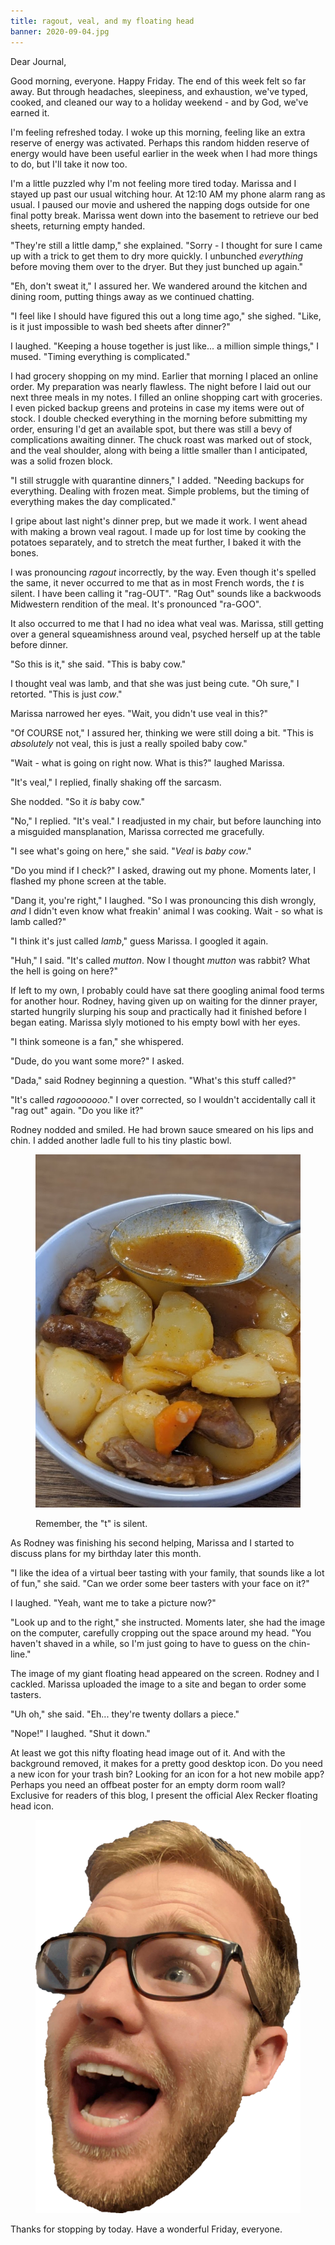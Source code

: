 ```yaml
---
title: ragout, veal, and my floating head
banner: 2020-09-04.jpg
---
```


Dear Journal,

Good morning, everyone.  Happy Friday.  The end of this week felt so
far away.  But through headaches, sleepiness, and exhaustion, we've
typed, cooked, and cleaned our way to a holiday weekend - and by God,
we've earned it.

I'm feeling refreshed today.  I woke up this morning, feeling like an
extra reserve of energy was activated.  Perhaps this random hidden
reserve of energy would have been useful earlier in the week when I
had more things to do, but I'll take it now too.

I'm a little puzzled why I'm not feeling more tired today.  Marissa
and I stayed up past our usual witching hour.  At 12:10 AM my phone
alarm rang as usual.  I paused our movie and ushered the napping dogs
outside for one final potty break.  Marissa went down into the
basement to retrieve our bed sheets, returning empty handed.

"They're still a little damp," she explained.  "Sorry - I thought for sure
I came up with a trick to get them to dry more quickly.  I unbunched
_everything_ before moving them over to the dryer.  But they just
bunched up again."

"Eh, don't sweat it," I assured her.  We wandered around the kitchen
and dining room, putting things away as we continued chatting.

"I feel like I should have figured this out a long time ago," she
sighed.  "Like, is it just impossible to wash bed sheets after
dinner?"

I laughed.  "Keeping a house together is just like... a million simple
things," I mused.  "Timing everything is complicated."

I had grocery shopping on my mind.  Earlier that morning I placed an
online order.  My preparation was nearly flawless.  The night before I
laid out our next three meals in my notes.  I filled an online
shopping cart with groceries.  I even picked backup greens and
proteins in case my items were out of stock.  I double checked
everything in the morning before submitting my order, ensuring I'd get
an available spot, but there was still a bevy of complications
awaiting dinner.  The chuck roast was marked out of stock, and the
veal shoulder, along with being a little smaller than I anticipated,
was a solid frozen block.

"I still struggle with quarantine dinners," I added.  "Needing backups
for everything.  Dealing with frozen meat.  Simple problems, but the
timing of everything makes the day complicated."

I gripe about last night's dinner prep, but we made it work.  I went
ahead with making a brown veal ragout.  I made up for lost time by
cooking the potatoes separately, and to stretch the meat further, I
baked it with the bones.

I was pronouncing _ragout_ incorrectly, by the way.  Even though it's
spelled the same, it never occurred to me that as in most French
words, the _t_ is silent.  I have been calling it "rag-OUT".  "Rag
Out" sounds like a backwoods Midwestern rendition of the meal.  It's
pronounced "ra-GOO".

It also occurred to me that I had no idea what veal was.  Marissa,
still getting over a general squeamishness around veal, psyched
herself up at the table before dinner.

"So this is it," she said.  "This is baby cow."

I thought veal was lamb, and that she was just being cute.  "Oh sure,"
I retorted.  "This is just _cow_."

Marissa narrowed her eyes.  "Wait, you didn't use veal in this?"

"Of COURSE not," I assured her, thinking we were still doing a bit.
"This is _absolutely_ not veal, this is just a really spoiled baby
cow."

"Wait - what is going on right now.  What is this?" laughed Marissa.

"It's veal," I replied, finally shaking off the sarcasm.

She nodded.  "So it _is_ baby cow."

"No," I replied.  "It's veal."  I readjusted in my chair, but before
launching into a misguided mansplanation, Marissa corrected me
gracefully.

"I see what's going on here," she said.  "_Veal_ is _baby cow_."

"Do you mind if I check?" I asked, drawing out my phone.  Moments
later, I flashed my phone screen at the table.

"Dang it, you're right," I laughed.  "So I was pronouncing this dish
wrongly, _and_ I didn't even know what freakin' animal I was cooking.
Wait - so what is lamb called?"

"I think it's just called _lamb_," guess Marissa.  I googled it again.

"Huh," I said.  "It's called _mutton_.  Now I thought _mutton_ was
rabbit?  What the hell is going on here?"

If left to my own, I probably could have sat there googling animal
food terms for another hour.  Rodney, having given up on waiting for the
dinner prayer, started hungrily slurping his soup and practically had
it finished before I began eating.  Marissa slyly motioned to his
empty bowl with her eyes.

"I think someone is a fan," she whispered.

"Dude, do you want some more?" I asked.

"Dada," said Rodney beginning a question.  "What's this stuff called?"

"It's called _ragooooooo_."  I over corrected, so I wouldn't
accidentally call it "rag out" again.  "Do you like it?"

Rodney nodded and smiled.  He had brown sauce smeared on his lips and
chin.  I added another ladle full to his tiny plastic bowl.

<figure>
  <a href="/images/2020-09-04/ragout.jpg">
    <img alt="2020 09 04 ragout" src="/images/2020-09-04/ragout.jpg"/>
  </a>
  <figcaption>
    <p>Remember, the "t" is silent.</p>
  </figcaption>
</figure>

As Rodney was finishing his second helping, Marissa and I started to
discuss plans for my birthday later this month.

"I like the idea of a virtual beer tasting with your family, that
sounds like a lot of fun," she said.  "Can we order some beer tasters
with your face on it?"

I laughed.  "Yeah, want me to take a picture now?"

"Look up and to the right," she instructed.  Moments later, she had
the image on the computer, carefully cropping out the space around my
head.  "You haven't shaved in a while, so I'm just going to have to
guess on the chin-line."

The image of my giant floating head appeared on the screen.  Rodney
and I cackled.  Marissa uploaded the image to a site and began to
order some tasters.

"Uh oh," she said.  "Eh... they're twenty dollars a piece."

"Nope!" I laughed.  "Shut it down."

At least we got this nifty floating head image out of it.  And with
the background removed, it makes for a pretty good desktop icon.  Do
you need a new icon for your trash bin?  Looking for an icon for a hot
new mobile app?  Perhaps you need an offbeat poster for an empty dorm
room wall?  Exclusive for readers of this blog, I present the official
Alex Recker floating head icon.

<figure>
  <a href="/images/2020-09-04/floating-head.png">
    <img alt="2020 09 04 floating head" src="/images/2020-09-04/floating-head.png"/>
  </a>
</figure>

Thanks for stopping by today.  Have a wonderful Friday, everyone.
